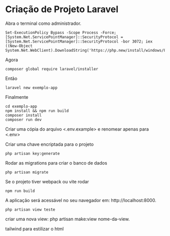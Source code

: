 # Criação de Projeto Laravel

Abra o terminal como administrador.

    Set-ExecutionPolicy Bypass -Scope Process -Force; [System.Net.ServicePointManager]::SecurityProtocol = [System.Net.ServicePointManager]::SecurityProtocol -bor 3072; iex ((New-Object System.Net.WebClient).DownloadString('https://php.new/install/windows/8.4'))

Agora

    composer global require laravel/installer

Então

    laravel new exemplo-app

Finalmente

    cd exemplo-app
    npm install && npm run build
    composer install
    composer run dev

Criar uma cópia do arquivo <.env.example> e renomear apenas para <.env>

Criar uma chave encriptada para o projeto 

    php artisan key:generate

Rodar as migrations para criar o banco de dados 
    
    php artisan migrate

Se o projeto tiver webpack ou vite rodar 

    npm run build

A aplicação será acessável no seu navegador em: http://localhost:8000.

    php artisan view teste

criar uma nova view: php artisan make:view nome-da-view.

tailwind para estilizar o html
